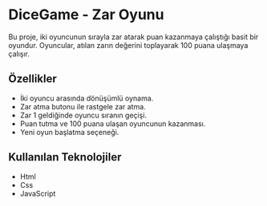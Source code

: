 # DiceGame - Zar Oyunu

Bu proje, iki oyuncunun sırayla zar atarak puan kazanmaya çalıştığı basit bir oyundur. Oyuncular, atılan zarın değerini toplayarak 100 puana ulaşmaya çalışır.

## Özellikler

- İki oyuncu arasında dönüşümlü oynama.
- Zar atma butonu ile rastgele zar atma.
- Zar 1 geldiğinde oyuncu sıranın geçişi.
- Puan tutma ve 100 puana ulaşan oyuncunun kazanması.
- Yeni oyun başlatma seçeneği.

## Kullanılan Teknolojiler

- Html
- Css
- JavaScript
